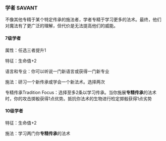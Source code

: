 ### 学者	SAVANT

​		不像其他专精于某个特定传承的施法者，学者专精于学习更多的法术。最终，他们对魔法有了更广泛的理解，但代价是无法提高他们的威能。

#### 7级学者

属性：任选三者提升1

特征：生命值+2

语言和专业：你可以听说一门新语言或获得一门新专业

施法：研习一个新传承或学会一个新法术。选择两次

专精传承Tradition Focus：选择至多2条以学习传承。当你施展**专精传承**的法术时，你的攻击掷骰获得1点优势。抵抗你法术的生物进行检定掷骰获得1点劣势

#### 10级学者

特征：生命值+2

施法：学习两门你**专精传承**的法术